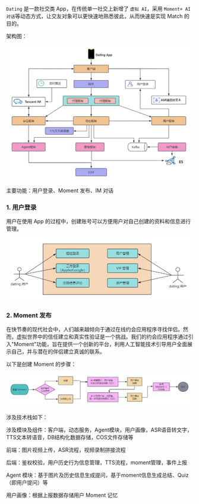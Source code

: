 `Dating` 是一款社交类 App，在传统单一社交上新增了 `虚拟 AI`，采用 `Moment+ AI 对话`等动态方式，让交友对象可以更快速地熟悉彼此，从而快速是实现 Match 的目的。

架构图：

![image-20250228171814436](imgs/image-20250228171814436.png)

主要功能：用户登录、Moment 发布、IM 对话



### 1. 用户登录

用户在使用 App 的过程中，创建账号可以方便用户对自己创建的资料和信息进行管理。

![image-20250228174732218](imgs/image-20250228174732218.png)



### 2. Moment 发布

在快节奏的现代社会中，人们越来越倾向于通过在线约会应用程序寻找伴侣。然而，虚拟世界中的信任建立和真实性验证是一个挑战。我们的约会应用程序通过引入"Moment"功能，旨在提供一个创新的平台，利用人工智能技术引导用户全面展示自己，并与潜在的伴侣建立真诚的联系。

以下是创建 Moment 的步骤：

![image-20250306173556009](imgs/image-20250306173556009.png)

涉及技术栈如下：

涉及模块及组件：客户端，动态服务，Agent模块，用户画像，ASR语音转文字，TTS文本转语音，DB结构化数据存储，COS文件存储等

前端：图片视频上传，ASR流程，视频录制拼接流程

后端：鉴权校验，用户历史行为信息管理，TTS流程，moment管理，事件上报

Agent 模块：基于图片及历史信息生成提问，基于moment信息生成总结、Quiz（即用户提问）等

用户画像：根据上报数据存储用户 Moment 记忆




